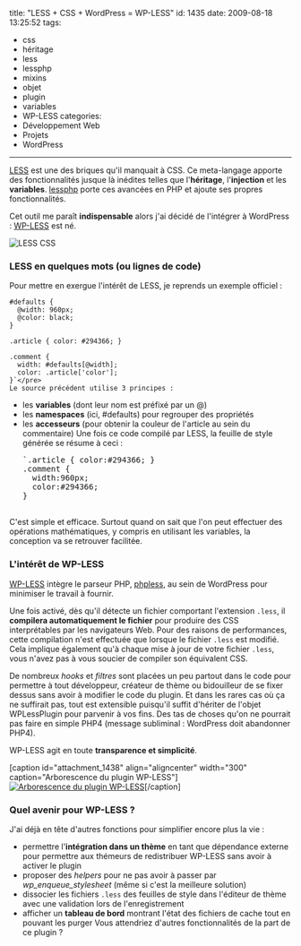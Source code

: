 title: "LESS + CSS + WordPress = WP-LESS"
id: 1435
date: 2009-08-18 13:25:52
tags: 
- css
- héritage
- less
- lessphp
- mixins
- objet
- plugin
- variables
- WP-LESS
categories: 
- Développement Web
- Projets
- WordPress
---

[LESS](http://lesscss.org/) est une des briques qu'il manquait à CSS. Ce meta-langage apporte des fonctionnalités jusque là inédites telles que l'**héritage**, l'**injection** et les **variables**. [lessphp](http://leafo.net/lessphp/) porte ces avancées en PHP et ajoute ses propres fonctionnalités.

Cet outil me paraît **indispensable** alors j'ai décidé de l'intégrer à WordPress : [WP-LESS](http://wordpress.org/extend/plugins/wp-less/) est né.

![LESS CSS](https://oncletom.io/images/2009/08/less-logo.png "LESS CSS")

<!--more-->

### LESS en quelques mots (ou lignes de code)

Pour mettre en exergue l'intérêt de LESS, je reprends un exemple officiel :

    #defaults {
      @width: 960px;
      @color: black;
    }

    .article { color: #294366; }

    .comment {
      width: #defaults[@width];
      color: .article['color'];
    }`</pre>
    Le source précédent utilise 3 principes :

*   les **variables** (dont leur nom est préfixé par un @)
*   les **namespaces** (ici, #defaults) pour regrouper des propriétés
*   les **accesseurs** (pour obtenir la couleur de l'article au sein du commentaire)
    Une fois ce code compilé par LESS, la feuille de style générée se résume à ceci :
    <pre>`.article { color:#294366; }
    .comment {
      width:960px;
      color:#294366;
    }

C'est simple et efficace. Surtout quand on sait que l'on peut effectuer des opérations mathématiques, y compris en utilisant les variables, la conception va se retrouver facilitée.

### L'intérêt de WP-LESS

[WP-LESS](http://wordpress.org/extend/plugins/wp-less/) intègre le parseur PHP, [phpless](http://leafo.net/lessphp/), au sein de WordPress pour minimiser le travail à fournir.

Une fois activé, dès qu'il détecte un fichier comportant l'extension `.less`, il **compilera automatiquement le fichier** pour produire des CSS interprétables par les navigateurs Web. Pour des raisons de performances, cette compilation n'est effectuée que lorsque le fichier `.less` est modifié. Cela implique également qu'à chaque mise à jour de votre fichier `.less`, vous n'avez pas à vous soucier de compiler son équivalent CSS.

De nombreux _hooks_ et _filtres_ sont placées un peu partout dans le code pour permettre à tout développeur, créateur de thème ou bidouilleur de se fixer dessus sans avoir à modifier le code du plugin. Et dans les rares cas où ça ne suffirait pas, tout est extensible puisqu'il suffit d'hériter de l'objet WPLessPlugin pour parvenir à vos fins.
Des tas de choses qu'on ne pourrait pas faire en simple PHP4 (message subliminal : WordPress doit abandonner PHP4).

WP-LESS agit en toute **transparence et simplicité**.

[caption id="attachment_1438" align="aligncenter" width="300" caption="Arborescence du plugin WP-LESS"][![Arborescence du plugin WP-LESS](https://oncletom.io/images/2009/08/wp-less-repository-300x125.png "Arborescence du plugin WP-LESS")](https://oncletom.io/images/2009/08/wp-less-repository.png)[/caption]

### Quel avenir pour WP-LESS ?

J'ai déjà en tête d'autres fonctions pour simplifier encore plus la vie :

*   permettre l'**intégration dans un thème** en tant que dépendance externe pour permettre aux thémeurs de redistribuer WP-LESS sans avoir à activer le plugin
*   proposer des _helpers_ pour ne pas avoir à passer par _wp_enqueue_stylesheet_ (même si c'est la meilleure solution)
*   dissocier les fichiers `.less` des feuilles de style dans l'éditeur de thème avec une validation lors de l'enregistrement
*   afficher un **tableau de bord** montrant l'état des fichiers de cache tout en pouvant les purger
Vous attendriez d'autres fonctionnalités de la part de ce plugin ?